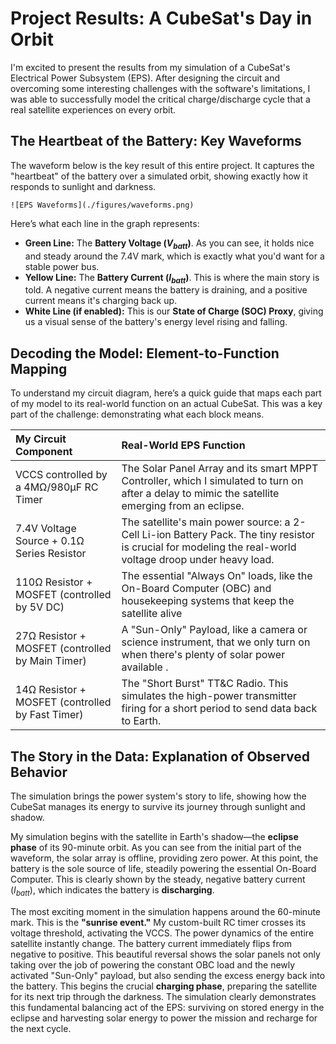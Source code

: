 
# Project Results: A CubeSat's Day in Orbit

I'm excited to present the results from my simulation of a CubeSat's Electrical Power Subsystem (EPS). After designing the circuit and overcoming some interesting challenges with the software's limitations, I was able to successfully model the critical charge/discharge cycle that a real satellite experiences on every orbit.

## The Heartbeat of the Battery: Key Waveforms

The waveform below is the key result of this entire project. It captures the "heartbeat" of the battery over a simulated orbit, showing exactly how it responds to sunlight and darkness.


`![EPS Waveforms](./figures/waveforms.png)`

Here’s what each line in the graph represents:
* **Green Line:** The **Battery Voltage ($V_{batt}$)**. As you can see, it holds nice and steady around the 7.4V mark, which is exactly what you'd want for a stable power bus.
* **Yellow Line:** The **Battery Current ($I_{batt}$)**. This is where the main story is told. A negative current means the battery is draining, and a positive current means it's charging back up.
* **White Line (if enabled):** This is our **State of Charge (SOC) Proxy**, giving us a visual sense of the battery's energy level rising and falling.

## Decoding the Model: Element-to-Function Mapping

To understand my circuit diagram, here’s a quick guide that maps each part of my model to its real-world function on an actual CubeSat. This was a key part of the challenge: demonstrating what each block means.

| My Circuit Component | Real-World EPS Function |
| :--- | :--- |
| VCCS controlled by a 4MΩ/980µF RC Timer | The Solar Panel Array and its smart MPPT Controller, which I simulated to turn on after a delay to mimic the satellite emerging from an eclipse. |
| 7.4V Voltage Source + 0.1Ω Series Resistor | The satellite's main power source: a 2-Cell Li-ion Battery Pack. The tiny resistor is crucial for modeling the real-world voltage droop under heavy load. |
| 110Ω Resistor + MOSFET (controlled by 5V DC)| The essential "Always On" loads, like the On-Board Computer (OBC) and housekeeping systems that keep the satellite alive  |
| 27Ω Resistor + MOSFET (controlled by Main Timer)| A "Sun-Only" Payload, like a camera or science instrument, that we only turn on when there's plenty of solar power available . |
| 14Ω Resistor + MOSFET (controlled by Fast Timer)| The "Short Burst" TT&C Radio. This simulates the high-power transmitter firing for a short period to send data back to Earth. |

## The Story in the Data: Explanation of Observed Behavior

The simulation brings the power system's story to life, showing how the CubeSat manages its energy to survive its journey through sunlight and shadow.

My simulation begins with the satellite in Earth's shadow—the **eclipse phase** of its 90-minute orbit. As you can see from the initial part of the waveform, the solar array is offline, providing zero power. At this point, the battery is the sole source of life, steadily powering the essential On-Board Computer. This is clearly shown by the steady, negative battery current ($I_{batt}$), which indicates the battery is **discharging**.

The most exciting moment in the simulation happens around the 60-minute mark. This is the **"sunrise event."** My custom-built RC timer crosses its voltage threshold, activating the VCCS. The power dynamics of the entire satellite instantly change. The battery current immediately flips from negative to positive. This beautiful reversal shows the solar panels not only taking over the job of powering the constant OBC load and the newly activated "Sun-Only" payload, but also sending the excess energy back into the battery. This begins the crucial **charging phase**, preparing the satellite for its next trip through the darkness. The simulation clearly demonstrates this fundamental balancing act of the EPS: surviving on stored energy in the eclipse and harvesting solar energy to power the mission and recharge for the next cycle.
